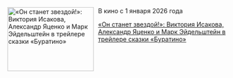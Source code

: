 <!--2025-04-21 11:45:28-->
<div class="yb">
  <div class="rss kino_kino"><a href="https://www.kino-teatr.ru/kino/news/y2025/4-21/37487/" title="«Он станет звездой&#33;»: Виктория Исакова, Александр Яценко и Марк Эйдельштейн в трейлере сказки «Буратино»"><img src="https://www.kino-teatr.ru/news/7/8/37487/poster.jpg" width="196" height="147" align="left" hspace="5" style="margin: 0px 10px 0px 5px" alt="«Он станет звездой&#33;»: Виктория Исакова, Александр Яценко и Марк Эйдельштейн в трейлере сказки «Буратино»"/></a>В кино с 1 января 2026 года <p class="titl"><a href="https://www.kino-teatr.ru/kino/news/y2025/4-21/37487/">«Он станет звездой!»: Виктория Исакова, Александр Яценко и Марк Эйдельштейн в трейлере сказки «Буратино»</a></p></div>
</div>

